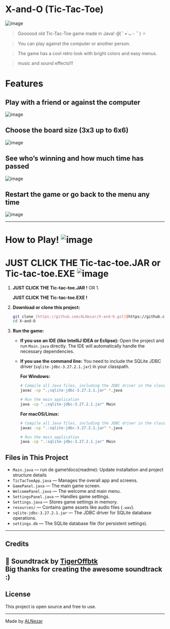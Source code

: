 # X-and-O (Tic-Tac-Toe)

![image](https://github.com/user-attachments/assets/4c9ecadf-3cd6-411f-a3c7-09d1e440c089)

>Goooood old Tic-Tac-Toe game made in Java!  ദ്ദി(˵ •̀ ᴗ - ˵ ) ✧

>You can play against the computer or another person.

>The game has a cool retro look with bright colors and easy menus.

> music and sound effects!!!

# Features

## Play with a friend or against the computer
![image](https://github.com/user-attachments/assets/c27a0a5a-2df7-4fbf-b749-1c7d085b7563)


## Choose the board size (3x3 up to 6x6)
![image](https://github.com/user-attachments/assets/1e89443e-0367-42fc-8ae8-a02a6161c946)

  
## See who’s winning and how much time has passed
  ![image](https://github.com/user-attachments/assets/5fa3e9c2-3772-4a00-ba08-d37c1f3e3dca)

## Restart the game or go back to the menu any time
![image](https://github.com/user-attachments/assets/d22da913-8151-45a0-9476-8cdb2fd9e20b)

---

# How to Play! ![image](https://github.com/user-attachments/assets/a15763c7-6eb1-440b-a854-bc08fed12555)


# JUST CLICK THE  Tic-tac-toe.JAR or Tic-tac-toe.EXE ![image](https://github.com/user-attachments/assets/a15763c7-6eb1-440b-a854-bc08fed12555)

1.  **JUST CLICK THE  Tic-tac-toe.JAR !** OR 1.

     **JUST CLICK THE  Tic-tac-toe.EXE !**

   
3.  **Download or clone this project:**
    ```sh
    git clone [https://github.com/ALNezar/X-and-O.git](https://github.com/ALNezar/X-and-O.git)
    cd X-and-O
    ```

4.  **Run the game:**
    * **If you use an IDE (like IntelliJ IDEA or Eclipse):**
        Open the project and run `Main.java` directly. The IDE will automatically handle the necessary dependencies.
    * **If you use the command line:**
        You need to include the SQLite JDBC driver (`sqlite-jdbc-3.27.2.1.jar`) in your classpath.

        **For Windows:**
        ```sh
        # Compile all Java files, including the JDBC driver in the classpath
        javac -cp ".;sqlite-jdbc-3.27.2.1.jar" *.java

        # Run the main application
        java -cp ".;sqlite-jdbc-3.27.2.1.jar" Main
        ```
        **For macOS/Linux:**
        ```sh
        # Compile all Java files, including the JDBC driver in the classpath
        javac -cp ".:sqlite-jdbc-3.27.2.1.jar" *.java

        # Run the main application
        java -cp ".:sqlite-jdbc-3.27.2.1.jar" Main
        ```

## Files in This Project

* `Main.java` — run de game!docs(readme): Update installation and project structure details
* `TicTacToeApp.java` — Manages the overall app and screens.
* `GamePanel.java` — The main game screen.
* `WelcomePanel.java` — The welcome and main menu.
* `SettingsPanel.java` — Handles game settings.
* `Settings.java` — Stores game settings in memory.
* `resources/` — Contains game assets like audio files (`.wav`).
* `sqlite-jdbc-3.27.2.1.jar` — The JDBC driver for SQLite database operations.
* `settings.db` — The SQLite database file (for persistent settings).

---

## Credits

🎵 **Soundtrack by [TigerOffbtk](https://www.youtube.com/channel/UC58Ar0632X6zpvv7on1Kjkg)**  
Big thanks for creating the awesome soundtrack :)
---

## License

This project is open source and free to use.

---
Made by [ALNezar](https://github.com/ALNezar)
